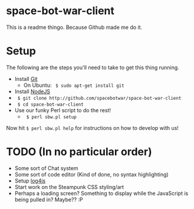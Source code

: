 space-bot-war-client
====================

This is a readme thingo. Because Github made me do it.

Setup
=====

The following are the steps you'll need to take to get this thing running.

- Install [Git](http://git-scm.com)
    - On Ubuntu: ` $ sudo apt-get install git`
- Install [NodeJS](http://nodejs.org)
- ` $ git clone http://github.com/spacebotwar/space-bot-war-client`
- ` $ cd space-bot-war-client`
- Use our funky Perl script to do the rest!
    - ` $ perl sbw.pl setup`

Now hit ` $ perl sbw.pl help ` for instructions on how to develop with us!


TODO (In no particular order)
===========================
- Some sort of Chat system
- Some sort of code editor (Kind of done, no syntax highlighting)
- Setup [log4js](http://log4javascript.org/)
- Start work on the Steampunk CSS styling/art
- Perhaps a loading screen? Something to display while the JavaScript is
being pulled in? Maybe?? :P

